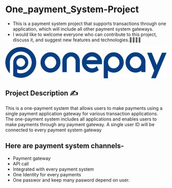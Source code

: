 
 # One_payment_System-Project

- This is a payment system project that supports transactions through one application, which will include all other payment system gateways.
  <br/>
- I would like to welcome everyone who can contribute to this project, discuss it, and suggest new features and technologies.🤝🧑‍💻🚀

 ![payemnt logo](https://github.com/abhaymishra24/One-Payment-System/blob/main/payment2.png)
 
## Project Description ✍️

This is a one-payment system that allows users to make payments using a single payment application gateway for various transaction applications. The one-payment system includes all applications and enables users to make payments through any payment gateway. A single user ID will be connected to every payment system gateway

## Here are payment system channels- 

- Payment gateway
- API call
- Integrated with every payment system
- One Identity for every payments
- One passwor and keep many pasword depend on user.








